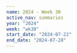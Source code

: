 ```yaml
---
name: 2024 - Week 30
active_nav: summaries
year: "2024"
week: "wk30"
start_date: "2024-07-22"
end_date: "2024-07-28"
---
```

